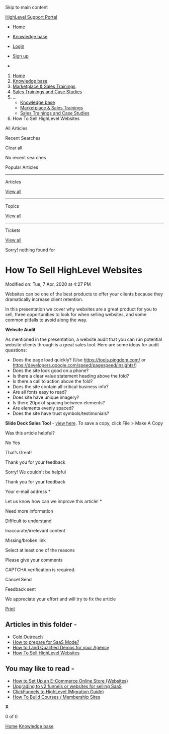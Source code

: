 Skip to main content

[ HighLevel Support Portal ](https://help.gohighlevel.com)

  * [ Home ](/support/home)
  * [ Knowledge base ](/support/solutions)

  * [Login](/support/login)
  * [Sign up](/support/signup)
  * 

  1. [Home](/support/home)
  2. [Knowledge base](/support/solutions)
  3. [Marketplace & Sales Trainings](/support/solutions/48000452144)
  4. [Sales Trainings and Case Studies](/support/solutions/folders/48000666033)
  5. ... 
     * [Knowledge base](/support/solutions)
     * [Marketplace & Sales Trainings](/support/solutions/48000452144)
     * [Sales Trainings and Case Studies](/support/solutions/folders/48000666033)
  6. How To Sell HighLevel Websites

All  Articles 

Recent Searches

Clear all

No recent searches

Popular Articles

* * *

Articles

[View all](/support/search/solutions)

* * *

Topics

[View all](/support/search/topics)

* * *

Tickets

[View all](/support/search/tickets)

Sorry! nothing found for   

# How To Sell HighLevel Websites

Modified on: Tue, 7 Apr, 2020 at 4:27 PM

Websites can be one of the best products to offer your clients because they dramatically increase client retention. 

In this presentation we cover why websites are a great product for you to sell, three opportunities to look for when selling websites, and some common pitfalls to avoid along the way.

**Website Audit**

As mentioned in the presentation, a website audit that you can run potential website clients through is a great sales tool. Here are some ideas for audit questions: 

  * Does the page load quickly? (Use <https://tools.pingdom.com/> or <https://developers.google.com/speed/pagespeed/insights/>)
  * Does the site look good on a phone?
  * Is there a clear value statement heading above the fold?
  * Is there a call to action above the fold?
  * Does the site contain all critical business info?
  * Are all fonts easy to read?
  * Does site have unique imagery?
  * Is there 20px of spacing between elements?
  * Are elements evenly spaced?
  * Does the site have trust symbols/testimonials?

**Slide Deck Sales Tool** \- [view here](https://docs.google.com/presentation/d/189vxHoYGDmET24RnRi4bGiVDId13DkSc9U_Ntr5yNpI/edit?usp=sharing). To save a copy, click File > Make A Copy

Was this article helpful?

No  Yes 

That’s Great!

Thank you for your feedback

Sorry! We couldn't be helpful

Thank you for your feedback

Your e-mail address *

Let us know how can we improve this article! *

Need more information 

Difficult to understand 

Inaccurate/irrelevant content 

Missing/broken link 

Select at least one of the reasons 

Please give your comments 

CAPTCHA verification is required. 

Cancel  Send 

Feedback sent

We appreciate your effort and will try to fix the article

[Print](javascript:print\(\))

## Articles in this folder -

  * [Cold Outreach](/support/solutions/articles/48001063753-cold-outreach)
  * [How to prepare for SaaS Mode?](/support/solutions/articles/48001169170-how-to-prepare-for-saas-mode-)
  * [How to Land Qualified Demos for your Agency](/support/solutions/articles/48001157420-how-to-land-qualified-demos-for-your-agency)
  * [How To Sell HighLevel Websites](/support/solutions/articles/48001073952-how-to-sell-highlevel-websites)

## You may like to read -

  * [How to Set Up an E-Commerce Online Store (Websites)](/support/solutions/articles/155000001157-how-to-set-up-an-e-commerce-online-store-websites-)
  * [Upgrading to v2 funnels or websites for selling SaaS](/support/solutions/articles/48001210773-upgrading-to-v2-funnels-or-websites-for-selling-saas)
  * [ClickFunnels to HighLevel (Migration Guide)](/support/solutions/articles/155000003389-clickfunnels-to-highlevel-migration-guide-)
  * [How To Build Courses / Membership Sites](/support/solutions/articles/48001141015-how-to-build-courses-membership-sites)

**X**

0 of 0 []()

[Home](/support/home) [Knowledge base](/support/solutions)
